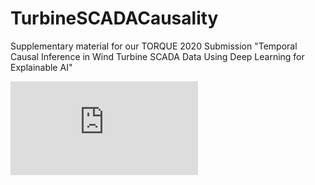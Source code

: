 # TurbineSCADACausality
Supplementary material for our TORQUE 2020 Submission "Temporal Causal Inference in Wind Turbine SCADA Data Using Deep Learning for Explainable AI"

 ![Flowchart outlining the data preprocessing and cleansing process](https://github.com/joyjitchatterjee/TurbineSCADACausality/files/4602965/Flowchart_Preprocessing.pdf)

